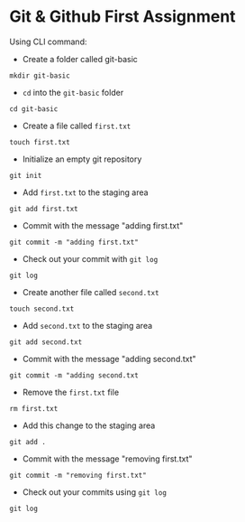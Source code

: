# Git & Github First Assignment

Using CLI command:

- Create a folder called git-basic
```
mkdir git-basic
```

- `cd` into the `git-basic` folder
```
cd git-basic
```

- Create a file called `first.txt`
```
touch first.txt
```

- Initialize an empty git repository
```
git init
```

- Add `first.txt` to the staging area
```
git add first.txt
```

- Commit with the message "adding first.txt"
```
git commit -m "adding first.txt"
```

- Check out your commit with `git log`
```
git log
```

- Create another file called `second.txt`
```
touch second.txt
```

- Add `second.txt` to the staging area
```
git add second.txt
```

- Commit with the message "adding second.txt"
```
git commit -m "adding second.txt
```

- Remove the `first.txt` file
```
rm first.txt
```

- Add this change to the staging area
```
git add .
```

- Commit with the message "removing first.txt"
```
git commit -m "removing first.txt"
```

- Check out your commits using `git log`
```
git log
```